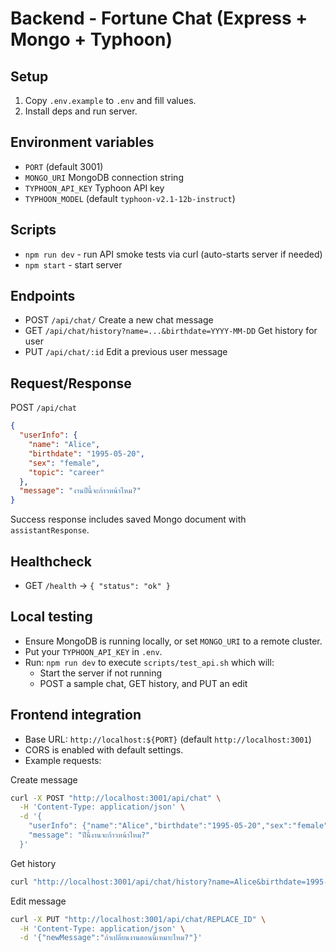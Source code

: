 # Backend - Fortune Chat (Express + Mongo + Typhoon)

## Setup

1. Copy `.env.example` to `.env` and fill values.
2. Install deps and run server.

## Environment variables

- `PORT` (default 3001)
- `MONGO_URI` MongoDB connection string
- `TYPHOON_API_KEY` Typhoon API key
- `TYPHOON_MODEL` (default `typhoon-v2.1-12b-instruct`)

## Scripts

- `npm run dev` - run API smoke tests via curl (auto-starts server if needed)
- `npm start` - start server

## Endpoints

- POST `/api/chat/` Create a new chat message
- GET `/api/chat/history?name=...&birthdate=YYYY-MM-DD` Get history for user
- PUT `/api/chat/:id` Edit a previous user message

## Request/Response

POST `/api/chat`
```json
{
  "userInfo": {
    "name": "Alice",
    "birthdate": "1995-05-20",
    "sex": "female",
    "topic": "career"
  },
  "message": "งานปีนี้จะก้าวหน้าไหม?"
}
```

Success response includes saved Mongo document with `assistantResponse`.

## Healthcheck

- GET `/health` → `{ "status": "ok" }`

## Local testing

- Ensure MongoDB is running locally, or set `MONGO_URI` to a remote cluster.
- Put your `TYPHOON_API_KEY` in `.env`.
- Run: `npm run dev` to execute `scripts/test_api.sh` which will:
  - Start the server if not running
  - POST a sample chat, GET history, and PUT an edit

## Frontend integration

- Base URL: `http://localhost:${PORT}` (default `http://localhost:3001`)
- CORS is enabled with default settings.
- Example requests:

Create message
```bash
curl -X POST "http://localhost:3001/api/chat" \
  -H 'Content-Type: application/json' \
  -d '{
    "userInfo": {"name":"Alice","birthdate":"1995-05-20","sex":"female","topic":"career"},
    "message": "ปีนี้งานจะก้าวหน้าไหม?"
  }'
```

Get history
```bash
curl "http://localhost:3001/api/chat/history?name=Alice&birthdate=1995-05-20"
```

Edit message
```bash
curl -X PUT "http://localhost:3001/api/chat/REPLACE_ID" \
  -H 'Content-Type: application/json' \
  -d '{"newMessage":"ถ้าเปลี่ยนงานตอนนี้เหมาะไหม?"}'
```
